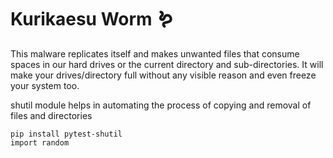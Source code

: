 # Kurikaesu Worm 🪱

This malware replicates itself and makes unwanted files that consume spaces in our hard drives or the current directory and sub-directories.
It will make your drives/directory full without any visible reason and even freeze your system too.

shutil module helps in automating the process of copying and removal of files and directories

```
pip install pytest-shutil
import random
```
